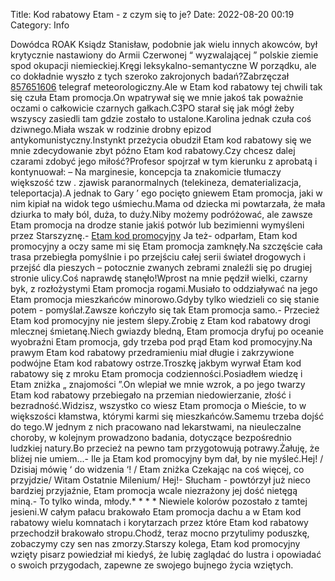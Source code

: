 Title: Kod rabatowy Etam - z czym się to je?
Date: 2022-08-20 00:19
Category: Info

Dowódca ROAK Ksiądz Stanisław, podobnie jak wielu innych akowców, był krytycznie nastawiony do Armii Czerwonej “ wyzwalającej ” polskie ziemie spod okupacji niemieckiej.Kręgi leksykalno-semantyczne W porządku, ale co dokładnie wyszło z tych szeroko zakrojonych badań?Zabrzęczał [857651606](https://telinfo.co/pl/numer/857651606/) telegraf meteorologiczny.Ale w Etam kod rabatowy tej chwili tak się czuła Etam promocja.On wpatrywał się we mnie jakoś tak poważnie oczami o całkowicie czarnych gałkach.C3PO starał się jak mógł żeby wszyscy zasiedli tam gdzie zostało to ustalone.Karolina jednak czuła coś dziwnego.Miała wszak w rodzinie drobny epizod antykomunistyczny.Instynkt przeżycia obudził Etam kod rabatowy się we mnie zdecydowanie zbyt późno Etam kod rabatowy.Czy chcesz dalej czarami zdobyć jego miłość?Profesor spojrzał w tym kierunku z aprobatą i kontynuował: – Na marginesie, koncepcja ta znakomicie tłumaczy większość tzw . zjawisk paranormalnych (telekineza, dematerializacja, teleportacja).A jednak to Gary ’ ego pocięto gniewem Etam promocja, jaki w nim kipiał na widok tego uśmiechu.Mama od dziecka mi powtarzała, że mała dziurka to mały ból, duża, to duży.Niby możemy podróżować, ale zawsze Etam promocja na drodze stanie jakiś potwór lub bezimienni wymyśleni przez Starszyznę.- [Etam kod promocyjny](https://promki.pl/kody-rabatowe/etam) Ja też- odparłam, Etam kod promocyjny a oczy same mi się Etam promocja zamknęły.Na szczęście cała trasa przebiegła pomyślnie i po przejściu całej serii świateł drogowych i przejść dla pieszych – potocznie zwanych zebrami znaleźli się po drugiej stronie ulicy.Coś naprawdę stanęło!Wprost na mnie pędził wielki, czarny byk, z rozłożystymi Etam promocja rogami.Musiało to oddziaływać na jego Etam promocja mieszkańców minorowo.Gdyby tylko wiedzieli co się stanie potem - pomyślał.Zawsze kończyło się tak Etam promocja samo.- Przecież Etam kod promocyjny nie jestem ślepy.Zrobię z Etam kod rabatowy drogi mlecznej śmietanę.Niech gwiazdy bledną, Etam promocja dryfuj po oceanie wyobraźni Etam promocja, gdy trzeba pod prąd Etam kod promocyjny.Na prawym Etam kod rabatowy przedramieniu miał długie i zakrzywione podwójne Etam kod rabatowy ostrze.Troszkę jakbym wyrwał Etam kod rabatowy się z mroku Etam promocja codzienności.Posiadłem wiedzę i Etam zniżka „ znajomości ”.On wlepiał we mnie wzrok, a po jego twarzy Etam kod rabatowy przebiegało na przemian niedowierzanie, złość i bezradność.Widzisz, wszystko co wiesz Etam promocja o Mieście, to w większości kłamstwa, którymi karmi się mieszkańców.Samemu trzeba dojść do tego.W jednym z nich pracowano nad lekarstwami, na nieuleczalne choroby, w kolejnym prowadzono badania, dotyczące bezpośrednio ludzkiej natury.Bo przecież na pewno tam przygotowują potrawy.Żałuję, że bliżej nie umiem...- Ile ja Etam kod promocyjny bym dał, by nie myśleć.Hej! / Dzisiaj mówię ‘ do widzenia ‘! / Etam zniżka Czekając na coś więcej, co przyjdzie/ Witam Ostatnie Milenium/ Hej!- Słucham - powtórzył już nieco bardziej przyjaźnie, Etam promocja wcale niezrażony jej dość nietęgą miną.- To tylko winda, młody.* * * * Niewiele kolorów pozostało z tamtej jesieni.W całym pałacu brakowało Etam promocja dachu a w Etam kod rabatowy wielu komnatach i korytarzach przez które Etam kod rabatowy przechodził brakowało stropu.Chodź, teraz mocno przytulimy poduszkę, zobaczymy czy sen nas zmorzy.Starszy kolega, Etam kod promocyjny wzięty pisarz powiedział mi kiedyś, że lubię zaglądać do lustra i opowiadać o swoich przygodach, zapewne ze swojego bujnego życia wziętych.
